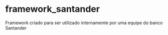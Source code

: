 # framework_santander
Framework criado para ser utilizado internamente por uma equipe do banco Santander
